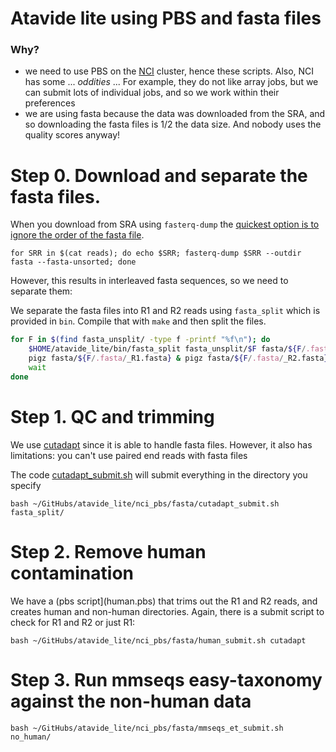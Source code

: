 # Atavide lite using PBS and fasta files

### Why?

 - we need to use PBS on the [NCI](https://www.nci.org.au/) cluster, hence these scripts. Also, NCI has some ... _oddities_ ... For example, they do not like array jobs, but we can submit lots of individual jobs, and so we work within their preferences
 - we are using fasta because the data was downloaded from the SRA, and so downloading the fasta files is 1/2 the data size. And nobody uses the quality scores anyway!

# Step 0. Download  and separate the fasta files.

When you download from SRA using `fasterq-dump` the [quickest option is to ignore the order of the fasta file](https://edwards.flinders.edu.au/fastq-dump/). 

```
for SRR in $(cat reads); do echo $SRR; fasterq-dump $SRR --outdir fasta --fasta-unsorted; done
```

However, this results in interleaved fasta sequences, so we need to separate them:

We separate the fasta files into R1 and R2 reads using `fasta_split` which is provided in `bin`. Compile that with `make` and then split the files.

```bash
for F in $(find fasta_unsplit/ -type f -printf "%f\n"); do 
	$HOME/atavide_lite/bin/fasta_split fasta_unsplit/$F fasta/${F/.fasta/_R1.fasta} fasta/${F/.fasta/_R2.fasta}; 
	pigz fasta/${F/.fasta/_R1.fasta} & pigz fasta/${F/.fasta/_R2.fasta};
	wait
done
```

# Step 1. QC and trimming

We use [cutadapt](https://cutadapt.readthedocs.io/en/stable/) since it is able to handle fasta files. However, it also has limitations: you can't use paired end reads with fasta files

The code [cutadapt_submit.sh](cutadapt_submit.sh) will submit everything in the directory you specify


```
bash ~/GitHubs/atavide_lite/nci_pbs/fasta/cutadapt_submit.sh fasta_split/
```


# Step 2. Remove human contamination

We have a (pbs script](human.pbs) that trims out the R1 and R2 reads, and creates human and non-human directories. Again, there is a submit script to check for R1 and R2 or just R1:


```
bash ~/GitHubs/atavide_lite/nci_pbs/fasta/human_submit.sh cutadapt
```

# Step 3. Run mmseqs easy-taxonomy against the non-human data

```
bash ~/GitHubs/atavide_lite/nci_pbs/fasta/mmseqs_et_submit.sh no_human/
```


